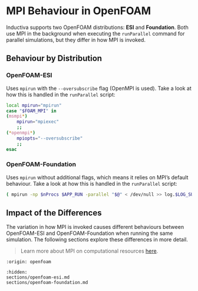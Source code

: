 # MPI Behaviour in OpenFOAM
Inductiva supports two OpenFOAM distributions: **ESI** and **Foundation**. Both use MPI in the background when executing the `runParallel` command for parallel simulations, but they differ in how MPI is invoked.

## Behaviour by Distribution

### OpenFOAM-ESI
Uses `mpirun` with the `--oversubscribe` flag (OpenMPI is used). Take a look at how this is handled in the `runParallel` script:

```bash
local mpirun="mpirun"
case "$FOAM_MPI" in
(msmpi*)
    mpirun="mpiexec"
    ;;
(*openmpi*)
    mpiopts="--oversubscribe"
    ;;
esac
```

### **OpenFOAM-Foundation**
Uses `mpirun` without additional flags, which means it relies on MPI’s default behaviour. Take a look at how this is handled in the `runParallel` script:

```bash
( mpirun -np $nProcs $APP_RUN -parallel "$@" < /dev/null >> log.$LOG_SUFFIX 2>&1 )
```

## Impact of the Differences
The variation in how MPI is invoked causes different behaviours between OpenFOAM-ESI and OpenFOAM-Foundation when running the same simulation. The following sections explore these differences in more detail.

> Learn more about MPI on computational resources [here](https://inductiva.ai/guides/how-it-works/machines/mpi-on-vms).

```{banner_small}
:origin: openfoam
```

```{toctree}
:hidden:
sections/openfoam-esi.md
sections/openfoam-foundation.md
```
